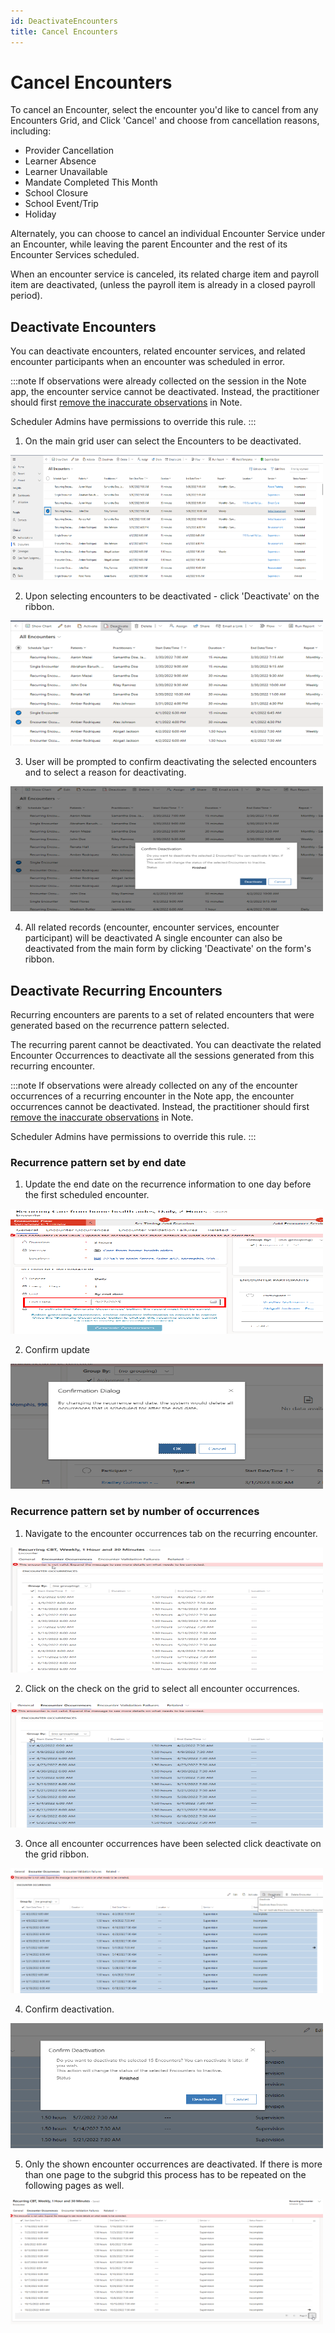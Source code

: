```yaml
---
id: DeactivateEncounters
title: Cancel Encounters
---
```

# Cancel Encounters

To cancel an Encounter, select the encounter you'd like to cancel from any Encounters Grid, and Click 'Cancel' and choose from cancellation reasons, including:
- Provider Cancellation
- Learner Absence
- Learner Unavailable
- Mandate Completed This Month
- School Closure
- School Event/Trip
- Holiday

Alternately, you can choose to cancel an individual Encounter Service under an Encounter, while leaving the parent Encounter and the rest of its Encounter Services scheduled.

When an encounter service is canceled, its related charge item and payroll item are deactivated, (unless the payroll item is already in a closed payroll period).

## Deactivate Encounters

You can deactivate encounters, related encounter services, and related encounter participants when an encounter was scheduled in error.

:::note
If observations were already collected on the session in the Note app, the encounter service cannot be deactivated. Instead, the practitioner should first [remove the inaccurate observations](https://notedocs.chorus.cloud/docs/DataCollection/EditDataAfterSession) in Note. 

Scheduler Admins have permissions to override this rule.
:::

1.  On the main grid user can select the Encounters to be deactivated.

<img src ="/img/SelectToDeactivate.png" width="500" height="200"/>


2.  Upon selecting encounters to be deactivated - click 'Deactivate' on the ribbon.

<img src ="/img/ca0f52fd-b9c0-47e5-87ed-9b5e2a8b1739_image.png" width="500" height="200"/>

3.  User will be prompted to confirm deactivating the selected encounters and to select a reason for deactivating.

<img src ="/img/399c27bd-f552-4bb9-9433-5ec75c60271e_image.png" width="500" height="200"/>

4.  All related records (encounter, encounter services, encounter participant) will be deactivated
A single encounter can also be deactivated from the main form by clicking 'Deactivate' on the form's ribbon.

## Deactivate Recurring Encounters

Recurring encounters are parents to a set of related encounters that were generated based on the recurrence pattern selected.

The recurring parent cannot be deactivated. You can deactivate the related Encounter Occurrences to deactivate all the sessions generated from this recurring encounter.

:::note
If observations were already collected on any of the encounter occurrences of a recurring encounter in the Note app, the encounter occurrences cannot be deactivated. Instead, the practitioner should first [remove the inaccurate observations](https://notedocs.chorus.cloud/docs/DataCollection/EditDataAfterSession) in Note. 

Scheduler Admins have permissions to override this rule.
:::

### Recurrence pattern set by end date

1.  Update the end date on the recurrence information to one day before the first scheduled encounter.

<img src ="/img/9b8cb298-2429-44af-bc58-4a6d672f193b_image.png" width="500" height="200"/>

2.  Confirm update

<img src ="/img/ConfirmUpdate.png" width="500" height="200"/>

### Recurrence pattern set by number of occurrences

1.  Navigate to the encounter occurrences tab on the recurring encounter.

<img src ="/img/8f0664c7-33a1-4762-8e69-6cfe0e75ab89_image.png" width="500" height="200"/>

2.  Click on the check on the grid to select all encounter occurrences.

<img src ="/img/e0d315e9-fbe1-46ca-8c1e-2703cc1d0957_image.png" width="500" height="200"/>

3.  Once all encounter occurrences have been selected click deactivate on the grid ribbon.

<img src ="/img/9da78011-dd9f-4d37-af65-c89e3ac683bd_image.png" width="500" height="200"/>

4.  Confirm deactivation.

<img src ="/img/1907150b-ee4e-466e-8b07-cf21d8c468af_image.png" width="500" height="200"/>

5. Only the shown encounter occurrences are deactivated. If there is more than one page to the subgrid this process has to be repeated on the following pages as well.

<img src ="/img/cbfa41a3-9a64-48c7-9bf9-a47ca44e4ce6_image.png" width="500" height="200"/>

          